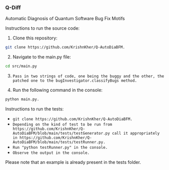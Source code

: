 ### Q-Diff
Automatic Diagnosis of Quantum Software Bug Fix Motifs

Instructions to run the source code:

1. Clone this repository:

```bash
git clone https://github.com/KrishnKher/Q-AutoDiaBFM.
```

2. Navigate to the main.py file:

```bash
cd src/main.py
```

3. ```Pass in two strings of code, one being the buggy and the other, the patched one to the bugInvestigator.classifyBugs method.```

4. Run the following command in the console:

```bash
python main.py.
```
  
 Instructions to run the tests:
  - ```git clone https://github.com/KrishnKher/Q-AutoDiaBFM.```
  - ```Depending on the kind of test to be run from https://github.com/KrishnKher/Q-AutoDiaBFM/blob/main/tests/testGenerator.py call it appropriately in https://github.com/KrishnKher/Q-AutoDiaBFM/blob/main/tests/testRunner.py.```
  - ```Run "python testRunner.py" in the console.```
  - ```Observe the output in the console.```
  
  Please note that an example is already present in the tests folder.

